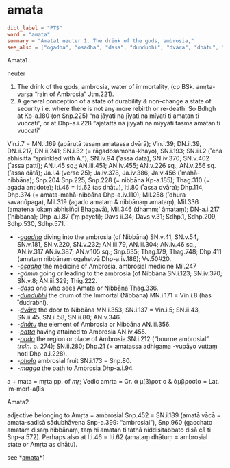 # amata

``` toml
dict_label = "PTS"
word = "amata"
summary = "Amata1 neuter 1. The drink of the gods, ambrosia,"
see_also = ["ogadha", "osadha", "dasa", "dundubhi", "dvāra", "dhātu", "patta", "pada", "phala", "magga", "amata"]
```

Amata1

neuter

1. The drink of the gods, ambrosia, water of immortality, (cp BSk. amṛta\-varṣa “rain of Ambrosia” Jtm.221).
2. A general conception of a state of durability & non\-change a state of security i.e. where there is not any more rebirth or re\-death. So Bdhgh at Kp\-a.180 (on Snp.225) “na jāyati na jīyati na mīyati ti amatan ti vuccati”, or at Dhp\-a.i.228 “ajātattā na jiyyati na miyyati tasmā amatan ti vuccati”

Vin.i.7 = MN.i.169 (apārutā tesaṃ amatassa dvārā); Vin.i.39; DN.ii.39, DN.ii.217, DN.ii.241; SN.i.32 (= rāgadosamoha\-khayo), SN.i.193; SN.iii.2 (˚ena abhisitta “sprinkled with A.”); SN.iv.94 (˚assa dātā), SN.iv.370; SN.v.402 (˚assa patti); AN.i.45 sq.; AN.iii.451; AN.iv.455; AN.v.226 sq., AN.v.256 sq. (˚assa dātā); Ja.i.4 (verse 25); Ja.iv.378, Ja.iv.386; Ja.v.456 (˚mahā\-nibbāna); Snp.204 Snp.225, Snp.228 (= nibbāna Kp\-a.185); Thag.310 (= agada antidote); Iti.46 = Iti.62 (as dhātu), Iti.80 (˚assa dvāra); Dhp.114, Dhp.374 (= amata\-mahā\-nibbāna Dhp\-a.iv.110); Mil.258 (˚dhura savanûpaga), Mil.319 (agado amataṃ & nibbānaṃ amataṃ), Mil.336 (amatena lokaṃ abhisiñci Bhagavā), Mil.346 (dhamm;’ âmataṃ); DN\-a.i.217 (˚nibbāna); Dhp\-a.i.87 (˚ṃ pāyeti); Dāvs ii.34; Dāvs v.31; Sdhp.1, Sdhp.209, Sdhp.530, Sdhp.571.

* *\-[ogadha](ogadha.md)* diving into the ambrosia (of Nibbāna) SN.v.41, SN.v.54, SN.v.181, SN.v.220, SN.v.232; AN.iii.79, AN.iii.304; AN.iv.46 sq., AN.iv.317 AN.iv.387; AN.v.105 sq.; Snp.635; Thag.179, Thag.748; Dhp.411 (amataṃ nibbānaṃ ogahetvā Dhp\-a.iv.186); Vv.50#20.
* *\-[osadha](osadha.md)* the medicine of Ambrosia, ambrosial medicine Mil.247
* *\-gāmin* going or leading to the ambrosia (of Nibbāna SN.i.123; SN.iv.370; SN.v.8; AN.iii.329; Thig.222.
* *\-[dasa](dasa.md)* one who sees Amata or Nibbāna Thag.336.
* *\-[dundubhi](dundubhi.md)* the drum of the Immortal (Nibbāna) MN.i.171 = Vin.i.8 (has ˚dudrabhi).
* *\-[dvāra](dvāra.md)* the door to Nibbāna MN.i.353; SN.i.137 = Vin.i.5; SN.ii.43, SN.ii.45, SN.ii.58, SN.ii.80; AN.v.346.
* *\-[dhātu](dhātu.md)* the element of Ambrosia or Nibbāna AN.iii.356.
* *\-[patta](patta.md)* having attained to Ambrosia AN.iv.455.
* *\-[pada](pada.md)* the region or place of Ambrosia SN.i.212 (“bourne ambrosial” *trsln.* p. 274); SN.ii.280; Dhp.21 (= amatassa adhigama \-vupāyo vuttaṃ hoti Dhp\-a.i.228).
* *\-[phala](phala.md)* ambrosial fruit SN.i.173 = Snp.80.
* *\-[magga](magga.md)* the path to Ambrosia Dhp\-a.i.94.

a \+ mata = mṛta pp. of *mṛ*; Vedic amṛta = Gr. ἀ μ(β)ροτ ο & ἀμβροσία = Lat. im\-mort\-a(lis

Amata2

adjective belonging to Amṛta = ambrosial Snp.452 = SN.i.189 (amatā vācā = amata\-sadisā sādubhāvena Snp\-a.399: “ambrosial”), Snp.960 (gacchato amataṃ disaṃ nibbānaṃ, taṃ hi amatan ti tathā niddisitabbato disā cā ti Snp\-a.572). Perhaps also at Iti.46 = Iti.62 (amataṃ dhātuṃ = ambrosial state or Amṛta as dhātu).

see *[amata](amata.md)*1


